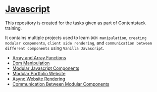 # [Javascript](https://varunsathreya.github.io/contentstack-training/3.%20Javascript/)

This repository is created for the tasks given as part of Contentstack training.

It contains multiple projects used to learn `DOM manipulation`, `creating modular components`, `client side rendering`, and `communication between different components` using `Vanilla Javascript`.

-   [Array and Array Functions](./1.%20Array%20and%20Array%20Functions/)
-   [Dom Manipulation](2.%20Dom%20Manipulation/)
-   [Modular Javascript Components](3.%20Modular%20JavaScript%20Components/)
-   [Modular Portfolio Website](4.%20Modular%20Portfolio%20Website/)
-   [Async Website Rendering](5.%20Async%20Website%20Rendering/)
-   [Communication Between Modular Components](6.%20Communication%20between%20modular%20components/)

